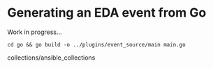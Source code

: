 # Generating an EDA event from Go

Work in progress...

```ssh
cd go && go build -o ../plugins/event_source/main main.go
```



collections/ansible_collections
